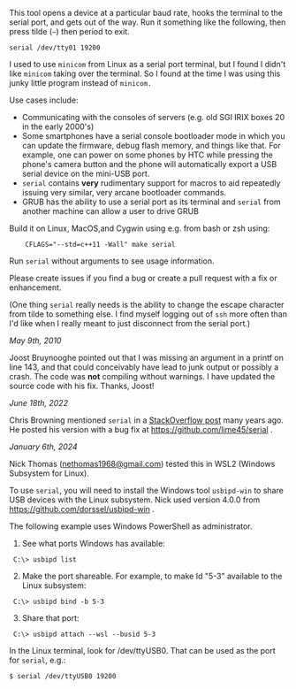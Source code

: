 This tool opens
a device at a particular baud rate, hooks the terminal to the serial
port, and gets out of the way.  Run it something like the following,
then press tilde (`~`) then period to exit.

```
serial /dev/tty01 19200
```

I used to use `minicom` from Linux as a serial port terminal, but I found
I didn't like `minicom` taking over the terminal.  So I found at the time
I was using this junky little program instead of `minicom.`

Use cases include:
* Communicating with the consoles of servers (e.g. old SGI IRIX boxes 20 in the early 2000's)
* Some smartphones have a serial console bootloader mode in which you can update the firmware, debug flash memory, and things like that.  For example, one can power on some phones by HTC while pressing the phone's camera button and the phone will automatically export a USB serial device on the mini-USB port.
* `serial` contains **very** rudimentary support for macros to aid repeatedly issuing very similar, very arcane bootloader commands.
* GRUB has the ability to use a serial port as its terminal and `serial` from another machine can allow a user to drive GRUB

Build it on Linux, MacOS,and Cygwin using e.g. from bash or zsh using:
```
    CFLAGS="--std=c++11 -Wall" make serial
```

Run `serial` without arguments to see usage information.

Please create issues if you find a bug or create a pull request with a fix or enhancement.

(One thing `serial` really needs is the ability to change the escape character
from tilde to something else.  I find myself logging out of `ssh` more
often than I'd like when I really meant to just disconnect from the
serial port.)

*May 9th, 2010*

Joost Bruynooghe pointed out that I was missing an argument in a printf
on line 143, and that could conceivably have lead to junk output or
possibly a crash.  The code was **not** compiling without warnings.
I have updated the source code with his fix.  Thanks, Joost!

*June 18th, 2022*

Chris Browning mentioned `serial` in a
[StackOverflow post](https://stackoverflow.com/a/43925904)
many years ago.  He posted his version with a bug fix at
https://github.com/lime45/serial .

*January 6th, 2024*

Nick Thomas (nethomas1968@gmail.com) tested this in WSL2 (Windows Subsystem for Linux).

To use `serial`, you will need to install the Windows tool `usbipd-win` to share USB devices with the Linux subsystem. Nick used version 4.0.0 from https://github.com/dorssel/usbipd-win .

The following example uses Windows PowerShell as administrator.

1) See what ports Windows has available:
```
 C:\> usbipd list
```

2) Make the port shareable.  For example, to make Id "5-3" available to the Linux subsystem:
```
 C:\> usbipd bind -b 5-3
```

3) Share that port:
```
 C:\> usbipd attach --wsl --busid 5-3
```

In the Linux terminal, look for /dev/ttyUSB0.  That can be used as the port for `serial`, e.g.:
```
$ serial /dev/ttyUSB0 19200
```
